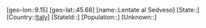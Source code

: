 ﻿---
location: [45.68,9.15]
type: City
tags:
- geo/City


SpocWebEntityId: 31943
isDeleted: false
confidential: public

---
[geo-lon::9.15]
[geo-lat::45.68]
[name::Lentate al Sedveso]
[State::]
[Country::[Italy](geo/Continent/Europe/Italy.md)]
[StateId::]
[Population::]
[Unknown::]

